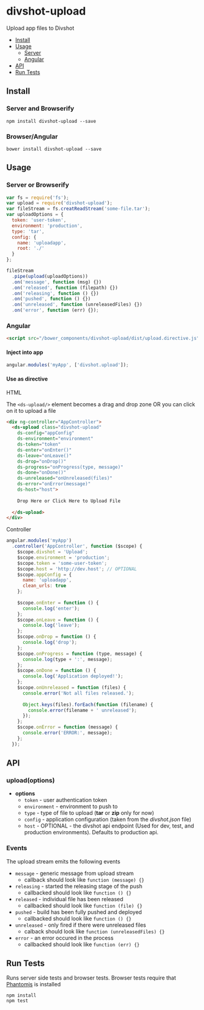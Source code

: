# divshot-upload

Upload app files to Divshot

* [Install](#install)
* [Usage](#usage)
  * [Server](#server-or-browserify)
  * [Angular](#angular)
* [API](#api)
* [Run Tests](#run-tests)

## Install

### Server and Browserify

```
npm install divshot-upload --save
```

### Browser/Angular

```
bower install divshot-upload --save
```

## Usage

### Server or Browserify

```js
var fs = require('fs');
var upload = require('divshot-upload');
var fileStream = fs.creatReadStream('some-file.tar');
var uploadOptions = {
  token: 'user-token',
  environment: 'production',
  type: 'tar',
  config: {
    name: 'uploadapp',
    root: './'
  }
};

fileStream
  .pipe(upload(uploadOptions))
  .on('message', function (msg) {})
  .on('released', function (filepath) {})
  .on('releasing', function () {})
  .on('pushed', function () {})
  .on('unreleased', function (unreleasedFiles) {})
  .on('error', function (err) {});
```

### Angular

```html
<script src="/bower_components/divshot-upload/dist/upload.directive.js"></script>
```

#### Inject into app

```js
angular.modules('myApp', ['divshot.upload']);
```

#### Use as directive

HTML

The `<ds-upload/>` element becomes a drag and drop zone OR you can click on it to upload a file

```html
<div ng-controller="AppController">
  <ds-upload class="divshot-upload"
    ds-config="appConfig"
    ds-environment="environment"
    ds-token="token"
    ds-enter="onEnter()"
    ds-leave="onLeave()"
    ds-drop="onDrop()"
    ds-progress="onProgress(type, message)"
    ds-done="onDone()"
    ds-unreleased="onUnreleased(files)"
    ds-error="onError(message)"
    ds-host="host">
    
    Drop Here or Click Here to Upload File
    
  </ds-upload>
</div>
```

Controller

```js
angular.modules('myApp')
  .controller('AppController', function ($scope) {
    $scope.divshot = 'Upload';
    $scope.environment = 'production';
    $scope.token = 'some-user-token';
    $scope.host = 'http://dev.host'; // OPTIONAL
    $scope.appConfig = {
      name: 'uploadapp',
      clean_urls: true
    };
    
    $scope.onEnter = function () {
      console.log('enter');
    };
    $scope.onLeave = function () {
      console.log('leave');
    };
    $scope.onDrop = function () {
      console.log('drop');
    };
    $scope.onProgress = function (type, message) {
      console.log(type + ':', message);
    };
    $scope.onDone = function () {
      console.log('Application deployed!');
    };
    $scope.onUnreleased = function (files) {
      console.error('Not all files released.');
      
      Object.keys(files).forEach(function (filename) {
        console.error(filename + ' unreleased');
      });
    };
    $scope.onError = function (message) {
      console.error('ERROR:', message);
    };
  });
```

## API

### upload(options)

* **options**
  * `token` - user authentication token
  * `environment` - environment to push to
  * `type` - type of file to upload (**tar** or **zip** only for now)
  * `config` - application configuration (taken from the *divshot.json* file)
  * `host` - OPTIONAL - the divshot api endpoint (Used for dev, test, and production environments). Defaults to production api.
  
### Events

The upload stream emits the following events

* `message` - generic message from upload stream
  * callback should look like `function (message) {}`
* `releasing` - started the releasing stage of the push
  * callbacked should look like `function () {}`
* `released` - individual file has been released
  * callbacked should look like `function (file) {}`
* `pushed` - build has been fully pushed and deployed
  * callbacked should look like `function () {}`
* `unreleased` - only fired if there were unreleased files
  * calback should look like `function (unreleasedFiles) {}`
* `error` - an error occured in the process
  * callbacked should look like `function (err) {}`

## Run Tests

Runs server side tests and browser tests. Browser tests require that [Phantomjs](http://phantomjs.org) is installed

```
npm install
npm test
```